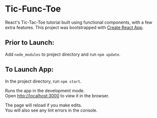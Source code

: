 # Tic-Func-Toe

React's Tic-Tac-Toe tutorial built using functional components, with a few extra features. This project was bootstrapped with [Create React App](https://github.com/facebook/create-react-app). 

## Prior to Launch:

Add `node_modules` to project directory and run `npm update`.

## To Launch App:

In the project directory, run `npm start`.

Runs the app in the development mode.\
Open [http://localhost:3000](http://localhost:3000) to view it in the browser.

The page will reload if you make edits.\
You will also see any lint errors in the console.

